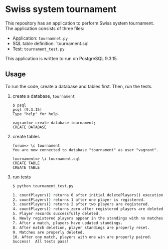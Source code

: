 # Swiss system tournament

This repository has an application to perform Swiss system tournament.
The application consists of three files:

- Application: `tournamnet.py`
- SQL table definition: `tournament.sql
- Test: `tournament_test.py`

This application is written to run on PostgreSQL 9.3.15.

## Usage

To run the code, create a database and tables first.
Then, run the tests.

1. create a database, `tournament`

    ```
    $ psql
    psql (9.3.15)
    Type "help" for help.

    vagrant=> create database tournament;
    CREATE DATABASE
    ```

2. create tables

   ```
   forum=> \c tournament
   You are now connected to database "tournament" as user "vagrant".

   tournament=> \i tournament.sql
   CREATE TABLE
   CREATE TABLE
   ```

3. run tests

   ```bash
   $ python tournament_test.py

   1. countPlayers() returns 0 after initial deletePlayers() execution.
   2. countPlayers() returns 1 after one player is registered.
   3. countPlayers() returns 2 after two players are registered.
   4. countPlayers() returns zero after registered players are deleted.
   5. Player records successfully deleted.
   6. Newly registered players appear in the standings with no matches.
   7. After a match, players have updated standings.
   8. After match deletion, player standings are properly reset.
   9. Matches are properly deleted.
   10. After one match, players with one win are properly paired.
   Success!  All tests pass!
   ```
